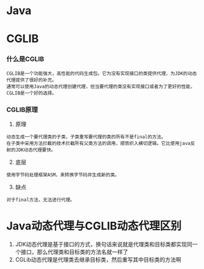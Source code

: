 # Java

# CGLIB
### 什么是CGLIB
````
CGLIB是一个功能强大，高性能的代码生成包。它为没有实现接口的类提供代理，为JDK的动态代理提供了很好的补充。
通常可以使用Java的动态代理创建代理，但当要代理的类没有实现接口或者为了更好的性能，CGLIB是一个好的选择。
````
### CGLIB原理
1. 原理
````
动态生成一个要代理类的子类，子类重写要代理的类的所有不是final的方法。
在子类中采用方法拦截的技术拦截所有父类方法的调用，顺势织入横切逻辑。它比使用java反射的JDK动态代理要快。
````
2. 底层
````
使用字节码处理框架ASM，来转换字节码并生成新的类。
````
3. 缺点
```
对于final方法，无法进行代理。
```

# Java动态代理与CGLIB动态代理区别
1. JDK动态代理是基于接口的方式，换句话来说就是代理类和目标类都实现同一个接口，那么代理类和目标类的方法名就一样了
2. CGLib动态代理是代理类去继承目标类，然后重写其中目标类的方法啊